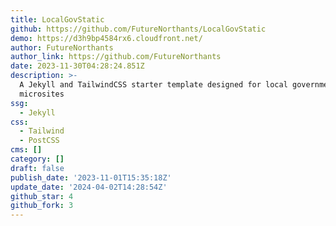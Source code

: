 ```yaml
---
title: LocalGovStatic
github: https://github.com/FutureNorthants/LocalGovStatic
demo: https://d3h9bp4584rx6.cloudfront.net/
author: FutureNorthants
author_link: https://github.com/FutureNorthants
date: 2023-11-30T04:28:24.851Z
description: >-
  A Jekyll and TailwindCSS starter template designed for local government
  microsites
ssg:
  - Jekyll
css:
  - Tailwind
  - PostCSS
cms: []
category: []
draft: false
publish_date: '2023-11-01T15:35:18Z'
update_date: '2024-04-02T14:28:54Z'
github_star: 4
github_fork: 3
---
```


